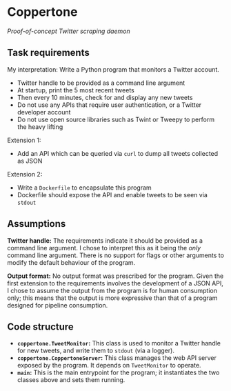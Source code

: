 # Coppertone

_Proof-of-concept Twitter scraping daemon_

## Task requirements
My interpretation: Write a Python program that monitors a Twitter account.

- Twitter handle to be provided as a command line argument
- At startup, print the 5 most recent tweets
- Then every 10 minutes, check for and display any new tweets
- Do not use any APIs that require user authentication, or a Twitter developer account
- Do not use open source libraries such as Twint or Tweepy to perform the heavy lifting

Extension 1:
- Add an API which can be queried via `curl` to dump all tweets collected as JSON

Extension 2:
- Write a `Dockerfile` to encapsulate this program
- Dockerfile should expose the API and enable tweets to be seen via `stdout`

## Assumptions
**Twitter handle:** The requirements indicate it should be provided as a command line argument. I chose to interpret this as it being the _only_ command line argument. There is no support for flags or other arguments to modify the default behaviour of the program.

**Output format:** No output format was prescribed for the program. Given the first extension to the requirements involves the development of a JSON API, I chose to assume the output from the program is for human consumption only; this means that the output is more expressive than that of a program designed for pipeline consumption. 

## Code structure
* **`coppertone.TweetMonitor`:** This class is used to monitor a Twitter handle for new tweets, and write them to `stdout` (via a logger).
* **`coppertone.CoppertoneServer`:** This class manages the web API server exposed by the program. It depends on `TweetMonitor` to operate.
* **`main`:** This is the main entrypoint for the program; it instantiates the two classes above and sets them running.